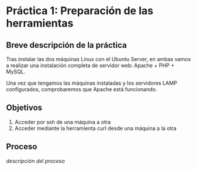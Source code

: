 # Práctica 1: Preparación de las herramientas
## Breve descripción de la práctica

Tras instalar las dos máquinas Linux con el Ubuntu Server, en ambas vamos a realizar
una instalación completa de servidor web: Apache + PHP + MySQL.

Una vez que tengamos las máquinas instaladas y los servidores LAMP configurados,
comprobaremos que Apache está funcionando.

## Objetivos

1. Acceder por ssh de una máquina a otra
2. Acceder mediante la herramienta curl desde una máquina a la otra

## Proceso
*descripción del proceso*
